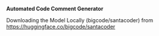 **Automated Code Comment Generator**

Downloading the Model Locally (bigcode/santacoder) from https://huggingface.co/bigcode/santacoder 
